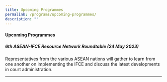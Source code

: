 ```yaml
---
title: Upcoming Programmes
permalink: /programs/upcoming-programmes/
description: ""
---
```

#### **Upcoming Programmes**

##### 6th ASEAN-IFCE Resource Network Roundtable (24 May 2023)

Representatives from the various ASEAN nations will gather to learn from one another on implementing the IFCE and discuss the latest developments in court administration.


---
